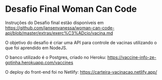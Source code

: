 # Desafio Final Woman Can Code

Instruções do Desafio final estão disponíveis em https://github.com/jansenvanessa/woman-can-code-api/blob/master/extras/exerc%C3%ADcio/vacina.md

O objetivo do desafio é criar uma API para controle de vacinas utilizando o que foi aprendido em NodeJS.

O banco utilizado é o Postgres, criado no Heroku: https://vaccine-info-ze-gotinha.herokuapp.com/vaccines

O deploy do front-end foi no Netlify: https://carteira-vacinacao.netlify.app/







